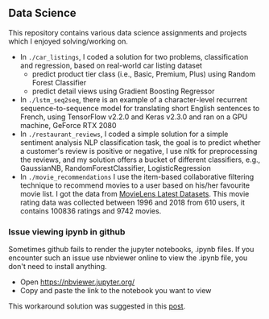 ## Data Science
This repository contains various data science assignments and projects which I enjoyed solving/working on.
* In `./car_listings`, I coded a solution for two problems, classification and regression, based on real-world car listing dataset
  * predict product tier class (i.e., Basic, Premium, Plus) using Random Forest Classifier
  * predict detail views using Gradient Boosting Regressor
* In `./lstm_seq2seq`, there is an example of a character-level recurrent sequence-to-sequence model for translating short English sentences to French, using TensorFlow v2.2.0 and Keras v2.3.0 and ran on a GPU machine, GeForce RTX 2080
* In `./restaurant_reviews`, I coded a simple solution for a simple sentiment analysis NLP classification task, the goal is to predict whether a customer's review is positive or negative, I use nltk for preprocessing the reviews, and my solution offers a bucket of different classifiers, e.g., GaussianNB, RandomForestClassifier, LogisticRegression
* In `./movie_recommendations` I use the item-based collaborative filtering technique to recommend movies to a user based on his/her favourite movie list. I got the data from <a target="_blank" href="https://grouplens.org/datasets/movielens/">MovieLens Latest Datasets</a>. This movie rating data was collected between 1996 and 2018 from 610 users, it contains 100836 ratings and 9742 movies.

 
 


### Issue viewing ipynb in github

Sometimes github fails to render the jupyter notebooks, .ipynb files.
If you encounter such an issue use nbviewer online to view the .ipynb file, you don't need to install anything.

* Open https://nbviewer.jupyter.org/
* Copy and paste the link to the notebook you want to view


This workaround solution was suggested in this <a target="_blank" href="https://github.com/iurisegtovich/PyTherm-applied-thermodynamics/issues/11">post</a>.<br/>
